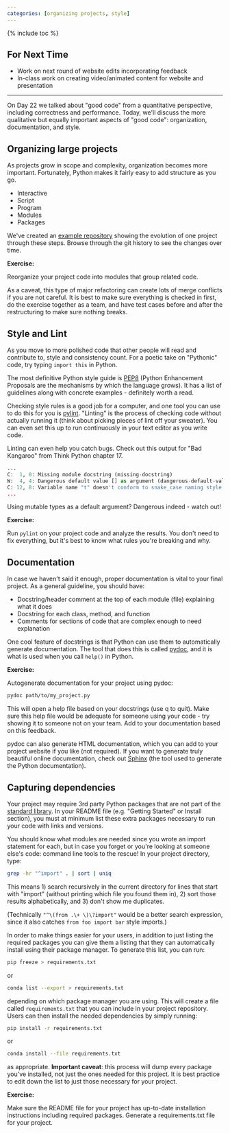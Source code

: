 ```yaml
---
categories: [organizing projects, style]
---
```


{% include toc %}

## For Next Time
* Work on next round of website edits incorporating feedback
* In-class work on creating video/animated content for website and presentation

-----
On Day 22 we talked about "good code" from a quantitative perspective, including correctness and performance.
Today, we'll discuss the more qualitative but equally important aspects of "good code": organization, documentation, and style.

## Organizing large projects

As projects grow in scope and complexity, organization becomes more important.
Fortunately, Python makes it fairly easy to add structure as you go.

 - Interactive
 - Script
 - Program
 - Modules
 - Packages

We've created an [example repository](https://github.com/sd18spring/python-modules) showing the evolution of one project through these steps. Browse through the git history to see the changes over time.

**Exercise:**

Reorganize your project code into modules that group related code.

As a caveat, this type of major refactoring can create lots of merge conflicts if you are not careful.
It is best to make sure everything is checked in first,
do the exercise together as a team,
and have test cases before and after the restructuring to make sure nothing breaks.

## Style and Lint

As you move to more polished code that other people will read and contribute to, style and consistency count.
For a poetic take on "Pythonic" code, try typing ```import this``` in Python.

The most definitive Python style guide is [PEP8](https://www.python.org/dev/peps/pep-0008/) (Python Enhancement Proposals are the mechanisms by which the language grows). It has a list of guidelines along with concrete examples - definitely worth a read.

Checking style rules is a good job for a computer, and one tool you can use to do this for you is [pylint](https://www.pylint.org/). "Linting" is the process of checking code without actually running it (think about picking pieces of lint off your sweater).
You can even set this up to run continuously in your text editor as you write code.

Linting can even help you catch bugs. Check out this output for "Bad Kangaroo" from Think Python chapter 17.

```python
...
C:  1, 0: Missing module docstring (missing-docstring)
W:  4, 4: Dangerous default value [] as argument (dangerous-default-value)
C: 12, 8: Variable name "t" doesn't conform to snake_case naming style (invalid-name)
...
```

Using mutable types as a default argument? Dangerous indeed - watch out!

**Exercise:**

Run ```pylint``` on your project code and analyze the results.
You don't need to fix everything, but it's best to know what rules you're breaking and why.


## Documentation

In case we haven't said it enough, proper documentation is vital to your final project.
As a general guideline, you should have:
 - Docstring/header comment at the top of each module (file) explaining what it does
 - Docstring for each class, method, and function
 - Comments for sections of code that are complex enough to need explanation

One cool feature of docstrings is that Python can use them to automatically generate documentation.
The tool that does this is called 
[pydoc](https://docs.python.org/3/library/pydoc.html),
and it is what is used when you call ```help()``` in Python.

**Exercise:**

Autogenerate documentation for your project using pydoc:

```bash
pydoc path/to/my_project.py
```

This will open a help file based on your docstrings (use q to quit). 
Make sure this help file would be adequate for someone using your code - try showing it to someone not on your team. Add to your documentation based on this feedback.

pydoc can also generate HTML documentation, which you can add to your project website if you like (not required).
If you want to generate truly beautiful online documentation, check out 
[Sphinx](http://www.sphinx-doc.org/)
(the tool used to generate the Python documentation).


## Capturing dependencies

Your project may require 3rd party Python packages that are not part of the [standard library](https://docs.python.org/3/library/).
In your README file (e.g. "Getting Started" or Install section), you must at minimum list these extra packages necessary to run your code with links and versions.

You should know what modules are needed since you wrote an import statement for each, but in case you forget or you're looking at someone else's code: command line tools to the rescue! In your project directory, type:

```bash
grep -hr "^import" . | sort | uniq
```

This means 1) search recursively in the current directory for lines that start with "import" (without printing which file you found them in),
2) sort those results alphabetically, and
3) don't show me duplicates.

(Technically ```"^\(from .\+ \)\?import"``` would be a better search expression, since it also catches ```from foo import bar``` style imports.)


In order to make things easier for your users, in addition to just listing the required packages you can give them a listing that they can automatically install using their package manager.
To generate this list, you can run:

```bash
pip freeze > requirements.txt
```

or

```bash
conda list --export > requirements.txt
```

depending on which package manager you are using. This will create a file called ```requirements.txt``` that you can include in your project repository. 
Users can then install the needed dependencies by simply running:

```bash
pip install -r requirements.txt
```

or

```bash
conda install --file requirements.txt
```

as appropriate.
**Important caveat**: this process will dump every package you've installed, not just the ones needed for this project. It is best practice to edit down the list to just those necessary for your project.


**Exercise:**

Make sure the README file for your project has up-to-date installation instructions including required packages. Generate a requirements.txt file for your project.
